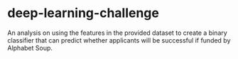 # deep-learning-challenge
An analysis on using the features in the provided dataset to create a binary classifier that can predict whether applicants will be successful if funded by Alphabet Soup.
